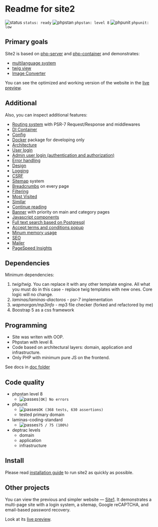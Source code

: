 # Readme for site2

![status](https://placehold.co/15x15/26a269/26a269.png) `status: ready`
![phpstan](https://placehold.co/15x15/1589F0/1589F0.png) `phpstan: level 8`
![phpunit](https://placehold.co/15x15/c5f015/c5f015.png) `phpunit: low`

## Primary goals

Site2 is based on [php-server](https://github.com/Romchik38/server) and [php-container](https://github.com/Romchik38/php-container) and demonstrates:

- [multilanguage system](./doc/language/01-readme.md)
- [twig view](./doc/templates/readme.md)
- [Image Converter](./doc/Image_Converter/01_readme.md)

You can see the optimized and working version of the website in the [live preview](https://site2.romanenko-studio.dev/en/about-this-site).

## Additional

Also, you can inspect additional features:

- [Routing system](./doc/routing/readme.md) with PSR-7 Request/Response and middlewares
- [DI Container](./doc/bootstrap/Container.md)
- [Config](./doc/config/readme.md)
- [Docker](./doc/docker/00_readme.md) package for developing only
- [Architecture](./doc/architecture/readme.md)
- [User login](./doc/frontend/login.md)
- [Admin user login (authentication and authorization)](./doc/admin/readme.md)
- [Error handling](./doc/errors/errors.md)
- [Design](./doc/design/01-readme.md)
- [Logging](./doc/logging/readme.md)
- [CSRF](./doc/security/csrf.md)
- [Sitemap](./doc/sitemap/readme.md) system
- [Breadcrumbs](./doc/breadcrumbs/readme.md) on every page
- [Filtering](./doc/filtering/readme.md)
- [Most Visited](./doc/most-visited/readme.md)
- [Similar](./doc/similar/readme.md)
- [Continue reading](./doc/continue-reading/readme.md)
- [Banner](./doc/banner/readme.md) with priority on main and category pages
- [Javascript components](./doc/javascript-components/readme.md)
- [Full text search based on Postgresql](./doc/search/readme.md)
- [Accept terms and conditions popup](./doc/accept-terms-conditions/readme.md)
- [Minum memory usage](./doc/monitoring/memory.md)
- [SEO](./doc/seo/readme.md)
- [Mailer](./doc/mail/readme.md)
- [PageSpeed Insights](./doc/page-speed/readme.md)

## Dependencies

Minimum dependencies:

1. *twig/twig*. You can replace it with any other template engine. All what you must do in this case - replace twig templates with new ones. Core logic will no change.
2. *laminas/laminas-diactoros* - psr-7 implementation
3. *wapmorgan/mp3info* - mp3 file checker (forked and refactored by me)
4. Boostrap 5 as a css framework

## Programming

- Site was writen with OOP.
- Phpstan with level 8.
- Code based on architectural layers: domain, application and infrastructure.
- Only PHP with minimum pure JS on the frontend.

See docs in [doc folder](./doc/)

## Code quality

- phpstan level 8
  - ![passes](https://placehold.co/15x15/0dbc79/0dbc79.png)`[OK] No errors`  
- phpunit
  - ![passes](https://placehold.co/15x15/0dbc79/0dbc79.png)`OK (368 tests, 630 assertions)`
  - tested primary domain
- laminas-coding-standard
  - ![passes](https://placehold.co/15x15/0dbc79/0dbc79.png)`75 / 75 (100%)`
- deptrac levels
  - domain
  - application
  - infrastructure

## Install

Please read [installation guide](./doc/install/readme.md) to run site2 as quickly as possible.

## Other projects

You can view the previous and simpler website — [Site1](https://github.com/Romchik38/site1). It demonstrates a multi-page site with a login system, a sitemap, Google reCAPTCHA, and email-based password recovery.

Look at its [live preview](https://site1.romanenko-studio.dev/).
